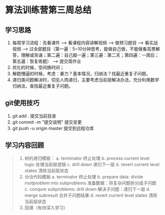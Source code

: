 # 算法训练营第三周总结
## 学习思路
1. 每周学习流程：先看课件 --> 看课程内容讲解视频 --> 做预习题目 --> 看实战视频 --> 过全部题目（第一遍：5~10分钟思考，能做自己做，不能做看高票解答，理解或背诵；第二遍：自己敲一遍；第三遍：第二天；第四遍：一周后；第五遍：恢复练题） --> 提交周作业
2. 优化的时候，空间换时间；
3. 解题懵逼的时候，考虑：暴力？基本情况，归纳法？找最近重复子问题。
4. 递归类问题解决时，切忌人肉递归，主要考虑当前层解决办法，充分利用数学归纳法，查找最近重复子问题。

## git使用技巧
1. git add . 提交当前目录
2. git commit -m "提交说明" 提交变更
3. git push -u origin master 提交到远程仓库

## 学习内容回顾
>1. 树的递归模板：
	a. terminator 终止处理
	b. process current level logic 处理当前层逻辑
	c. drill down 递归下一层
	d. revert current level states 清除当前层状态
>2. 分治代码模板
	a. terminator 终止处理
	b. prepare data: divide rootproblem into subproblems 准备数据：将复杂问题拆分成子问题
	c. conqure subproblems: drill down 解决子问题：递归下一层
	d. merge subresult 合并子问题结果
	d. revert current level states 清除当前层状态
>3. 回溯（有待深入学习）
